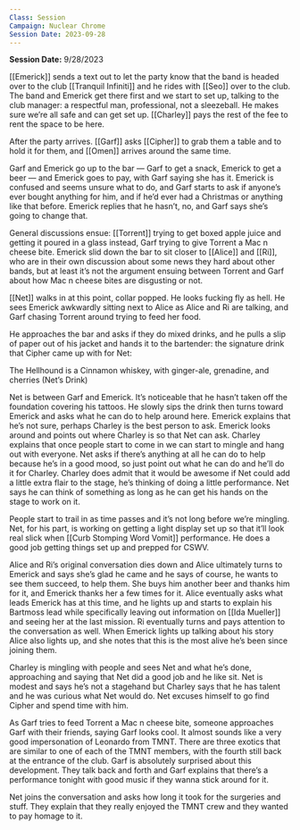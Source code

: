 ```yaml
---
Class: Session
Campaign: Nuclear Chrome
Session Date: 2023-09-28
---
```

**Session Date:** 9/28/2023

[[Emerick]] sends a text out to let the party know that the band is headed over to the club [[Tranquil Infiniti]] and he rides with [[Seo]] over to the club. The band and Emerick get there first and we start to set up, talking to the club manager: a respectful man, professional, not a sleezeball. He makes sure we’re all safe and can get set up. [[Charley]] pays the rest of the fee to rent the space to be here.

After the party arrives. [[Garf]] asks [[Cipher]] to grab them a table and to hold it for them, and [[Omen]] arrives around the same time. 

Garf and Emerick go up to the bar — Garf to get a snack, Emerick to get a beer — and Emerick goes to pay, with Garf saying she has it. Emerick is confused and seems unsure what to do, and Garf starts to ask if anyone’s ever bought anything for him, and if he’d ever had a Christmas or anything like that before. Emerick replies that he hasn’t, no, and Garf says she’s going to change that.

General discussions ensue: [[Torrent]] trying to get boxed apple juice and getting it poured in a glass instead, Garf trying to give Torrent a Mac n cheese bite. Emerick slid down the bar to sit closer to [[Alice]] and [[Ri]], who are in their own discussion about some news they hard about other bands, but at least it’s not the argument ensuing between Torrent and Garf about how Mac n cheese bites are disgusting or not.

[[Net]] walks in at this point, collar popped. He looks fucking fly as hell. He sees Emerick awkwardly sitting next to Alice as Alice and Ri are talking, and Garf chasing Torrent around trying to feed her food.

He approaches the bar and asks if they do mixed drinks, and he pulls a slip of paper out of his jacket and hands it to the bartender: the signature drink that Cipher came up with for Net:

The Hellhound is a Cinnamon whiskey, with ginger-ale, grenadine, and cherries (Net’s Drink)

Net is between Garf and Emerick. It’s noticeable that he hasn’t taken off the foundation covering his tattoos. He slowly sips the drink then turns toward Emerick and asks what he can do to help around here. Emerick explains that he’s not sure, perhaps Charley is the best person to ask. Emerick looks around and points out where Charley is so that Net can ask. Charley explains that once people start to come in we can start to mingle and hang out with everyone. Net asks if there’s anything at all he can do to help because he’s in a good mood, so just point out what he can do and he’ll do it for Charley. Charley does admit that it would be awesome if Net could add a little extra flair to the stage, he’s thinking of doing a little performance. Net says he can think of something as long as he can get his hands on the stage to work on it.

People start to trail in as time passes and it’s not long before we’re mingling. Net, for his part, is working on getting a light display set up so that it’ll look real slick when [[Curb Stomping Word Vomit]] performance. He does a good job getting things set up and prepped for CSWV.

Alice and Ri’s original conversation dies down and Alice ultimately turns to Emerick and says she’s glad he came and he says of course, he wants to see them succeed, to help them. She buys him another beer and thanks him for it, and Emerick thanks her a few times for it. Alice eventually asks what leads Emerick has at this time, and he lights up and starts to explain his Bartmoss lead while specifically leaving out information on [[Ida Mueller]] and seeing her at the last mission. Ri eventually turns and pays attention to the conversation as well. When Emerick lights up talking about his story Alice also lights up, and she notes that this is the most alive he’s been since joining them.

Charley is mingling with people and sees Net and what he’s done, approaching and saying that Net did a good job and he like sit. Net is modest and says he’s not a stagehand but Charley says that he has talent and he was curious what Net would do. Net excuses himself to go find Cipher and spend time with him.

As Garf tries to feed Torrent a Mac n cheese bite, someone approaches Garf with their friends, saying Garf looks cool. It almost sounds like a very good impersonation of Leonardo from TMNT. There are three exotics that are similar to one of each of the TMNT members, with the fourth still back at the entrance of the club. Garf is absolutely surprised about this development. They talk back and forth and Garf explains that there’s a performance tonight with good music if they wanna stick around for it.

Net joins the conversation and asks how long it took for the surgeries and stuff. They explain that they really enjoyed the TMNT crew and they wanted to pay homage to it.
